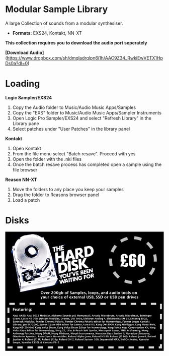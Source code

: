 # Modular Sample Library

A large Collection of sounds from a modular synthesiser.


-   **Formats:** EXS24, Kontakt, NN-XT

**This collection requires you to download the audio port seperately**

**[Download Audio]**(https://www.dropbox.com/sh/dmqladrqlpn6i1h/AAC9Z34_RwkiEwVETX1HpDs0a?dl=0)

# Loading

**Logic Sampler/EXS24**

1. Copy the Audio folder to Music/Audio Music Apps/Samples
2. Copy the "EXS" folder to Music/Audio Music Apps/Sampler Instruments
3. Open Logic Pro Sampler/EXS24 and select "Refresh Library" in the Library pane
4. Select patches under "User Patches" in the library panel 

****Kontakt****

1.  Open Kontakt
2. From the file menu select "Batch resave". Proceed with yes
3. Open the folder with the .nki files
4. Once the batch resave process has completed open a sample using the file browser

**Reason NN-XT**

1. Move the folders to any place you keep your samples
2. Drag the folder to Reasons browser panel
3. Load a patch

# Disks

[
![enter image description here](https://github.com/publicsamples/Public-Samples/raw/master/images/drives2.jpg?raw=true)
](https://gum.co/modularsamples-drives)
